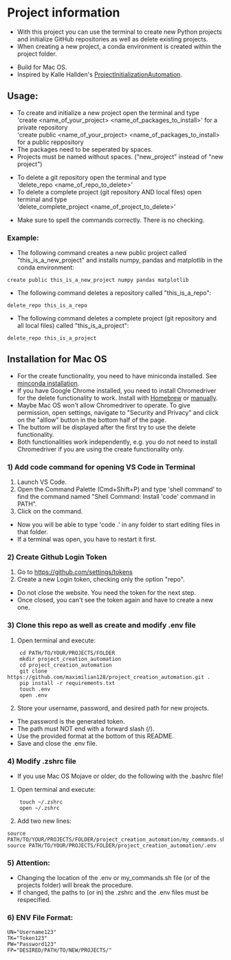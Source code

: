 # Project information

* With this project you can use the terminal to create new Python projects and initialize GitHub repositories as well as delete existing projects.
* When creating a new project, a conda environment is created within the project folder.

+ Build for Mac OS.
+ Inspired by Kalle Hallden's [ProjectInitializationAutomation](https://github.com/KalleHallden/ProjectInitializationAutomation).

## Usage:

* To create and initialize a new project open the terminal and type\
    'create <name_of_your_project> <name_of_packages_to_install>' for a private repository\
    'create public <name_of_your_project> <name_of_packages_to_install> for a public reppository
* The packages need to be seperated by spaces.
* Projects must be named without spaces. ("new_project" instead of "new project")

+ To delete a git repository open the terminal and type\
    'delete_repo <name_of_repo_to_delete>'
+ To delete a complete project (git repository AND local files) open terminal and type\
    'delete_complete_project <name_of_project_to_delete>'

* Make sure to spell the commands correctly. There is no checking.

### Example:
* The following command creates a new public project called "this_is_a_new_project" and installs numpy, pandas and matplotlib in the conda environment:
```
create public this_is_a_new_project numpy pandas matplotlib
```

* The following command deletes a repository called "this_is_a_repo":
```
delete_repo this_is_a_repo
```

* The following command deletes a complete project (git repository and all local files) called "this_is_a_project":
```
delete_repo this_is_a_project
```


## Installation for Mac OS

* For the create functionality, you need to have miniconda installed. See [minconda installation](https://docs.conda.io/en/latest/miniconda.html).
* If you have Google Chrome installed, you need to install Chromedriver for the delete functionality to work. Install with [Homebrew](https://formulae.brew.sh/cask/chromedriver) or [manually](https://sites.google.com/chromium.org/driver/downloads).
* Maybe Mac OS won't allow Chromedriver to operate. To give permission, open settings, navigate to "Security and Privacy" and click on the "alllow" button in the bottom half of the page.
* The buttom will be displayed after the first try to use the delete functionality.
* Both functionalities work independently, e.g. you do not need to install Chromedriver if you are using the create functionality only.

### 1) Add code command for opening VS Code in Terminal

1. Launch VS Code.
2. Open the Command Palette (Cmd+Shift+P) and type 'shell command' to find the command named
    "Shell Command: Install 'code' command in PATH".
3. Click on the command.
* Now you will be able to type 'code .' in any folder to start editing files in that folder.
* If a terminal was open, you have to restart it first.


### 2) Create Github Login Token

1. Go to https://github.com/settings/tokens
2. Create a new Login token, checking only the option "repo".
* Do not close the website. You need the token for the next step.
* Once closed, you can't see the token again and have to create a new one.


### 3) Clone this repo as well as create and modify .env file
1. Open terminal and execute:
```
    cd PATH/TO/YOUR/PROJECTS/FOLDER
    mkdir project_creation_automation
    cd project_creation_automation
    git clone https://github.com/maximilian128/project_creation_automation.git .
    pip install -r requirements.txt
    touch .env
    open .env
```
2. Store your username, password, and desired path for new projects.
* The password is the generated token.
* The path must NOT end with a forward slash (/).
* Use the provided format at the bottom of this README.
* Save and close the .env file.

### 4) Modify .zshrc file
* If you use Mac OS Mojave or older, do the following with the .bashrc file!
1. Open terminal and execute:
```
    touch ~/.zshrc
    open ~/.zshrc
```
2. Add two new lines:
```
source PATH/TO/YOUR/PROJECTS/FOLDER/project_creation_automation/my_commands.sh
source PATH/TO/YOUR/PROJECTS/FOLDER/project_creation_automation/.env
```

### 5) Attention:
* Changing the location of the .env or my_commands.sh file (or of the projects folder) will break the procedure.
* If changed, the paths to (or in) the .zshrc and the .env files must be respecified.

### 6) ENV File Format:
```
UN="Username123"
TK="Token123"
PW="Password123"
FP="DESIRED/PATH/TO/NEW/PROJECTS/"
```